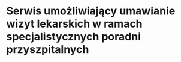 # Serwis umożliwiający umawianie wizyt lekarskich w ramach specjalistycznych poradni przyszpitalnych
